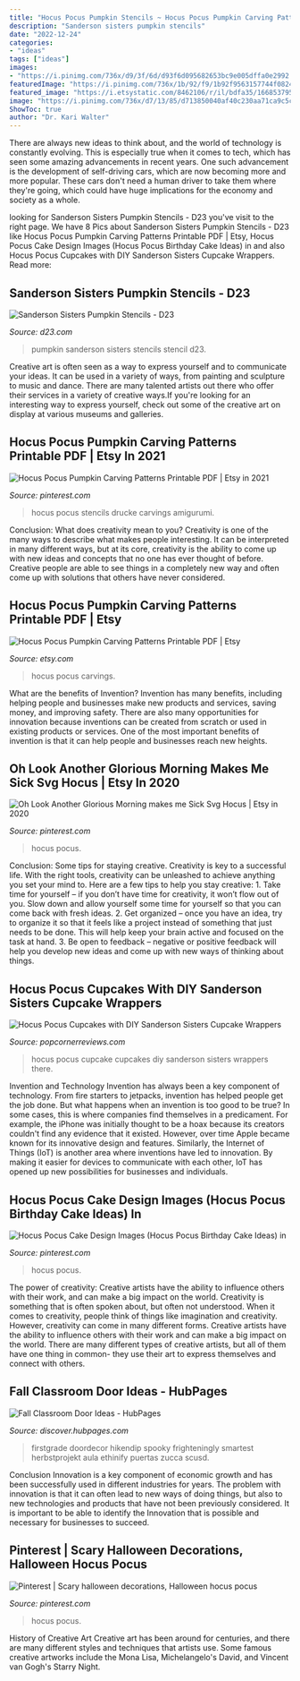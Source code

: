 ```yaml
---
title: "Hocus Pocus Pumpkin Stencils ~ Hocus Pocus Pumpkin Carving Patterns Printable Pdf"
description: "Sanderson sisters pumpkin stencils"
date: "2022-12-24"
categories:
- "ideas"
tags: ["ideas"]
images:
- "https://i.pinimg.com/736x/d9/3f/6d/d93f6d095682653bc9e005dffa0e2992.jpg"
featuredImage: "https://i.pinimg.com/736x/1b/92/f9/1b92f9563157744f08247a7cb62438fe.jpg"
featured_image: "https://i.etsystatic.com/8462106/r/il/bdfa35/1668537952/il_794xN.1668537952_pjod.jpg"
image: "https://i.pinimg.com/736x/d7/13/85/d713850040af40c230aa71ca9c5c52f9.jpg"
ShowToc: true
author: "Dr. Kari Walter"
---
```



There are always new ideas to think about, and the world of technology is constantly evolving. This is especially true when it comes to tech, which has seen some amazing advancements in recent years. One such advancement is the development of self-driving cars, which are now becoming more and more popular. These cars don't need a human driver to take them where they're going, which could have huge implications for the economy and society as a whole.

	

		
looking for Sanderson Sisters Pumpkin Stencils - D23 you've visit to the right page. We have 8 Pics about Sanderson Sisters Pumpkin Stencils - D23 like Hocus Pocus Pumpkin Carving Patterns Printable PDF | Etsy, Hocus Pocus Cake Design Images (Hocus Pocus Birthday Cake Ideas) in and also Hocus Pocus Cupcakes with DIY Sanderson Sisters Cupcake Wrappers. Read more:
		
    
## Sanderson Sisters Pumpkin Stencils - D23

<img loading=lazy src="https://d23.com/app/uploads/2018/09/1180w-600h_100118_fanniversary-crafts-sanderson-sisters-pumpkin-stencils-780x440.jpg" onerror="this.onerror=null;this.src='https://tse1.mm.bing.net/th?id=OIP._pFDNLCQ4DnIx0duguJ5ugHaEL&amp;pid=15.1';" alt="Sanderson Sisters Pumpkin Stencils - D23">

_Source: d23.com_

>pumpkin sanderson sisters stencils stencil d23. 

	

Creative art is often seen as a way to express yourself and to communicate your ideas. It can be used in a variety of ways, from painting and sculpture to music and dance. There are many talented artists out there who offer their services in a variety of creative ways.If you're looking for an interesting way to express yourself, check out some of the creative art on display at various museums and galleries.

    
## Hocus Pocus Pumpkin Carving Patterns Printable PDF | Etsy In 2021

<img loading=lazy src="https://i.pinimg.com/736x/d9/3f/6d/d93f6d095682653bc9e005dffa0e2992.jpg" onerror="this.onerror=null;this.src='https://tse2.mm.bing.net/th?id=OIP.k0QfA7CBpN5jtWqXt5HO4wHaJk&amp;pid=15.1';" alt="Hocus Pocus Pumpkin Carving Patterns Printable PDF | Etsy in 2021">

_Source: pinterest.com_

>hocus pocus stencils drucke carvings amigurumi. 

	

Conclusion: What does creativity mean to you?
Creativity is one of the many ways to describe what makes people interesting. It can be interpreted in many different ways, but at its core, creativity is the ability to come up with new ideas and concepts that no one has ever thought of before. Creative people are able to see things in a completely new way and often come up with solutions that others have never considered.

    
## Hocus Pocus Pumpkin Carving Patterns Printable PDF | Etsy

<img loading=lazy src="https://i.etsystatic.com/8462106/r/il/bdfa35/1668537952/il_794xN.1668537952_pjod.jpg" onerror="this.onerror=null;this.src='https://tse1.mm.bing.net/th?id=OIP.ZngISVpHKI57e-do81xnawHaJ4&amp;pid=15.1';" alt="Hocus Pocus Pumpkin Carving Patterns Printable PDF | Etsy">

_Source: etsy.com_

>hocus pocus carvings. 

	

What are the benefits of Invention?
Invention has many benefits, including helping people and businesses make new products and services, saving money, and improving safety. There are also many opportunities for innovation because inventions can be created from scratch or used in existing products or services. One of the most important benefits of invention is that it can help people and businesses reach new heights.

    
## Oh Look Another Glorious Morning Makes Me Sick Svg Hocus | Etsy In 2020

<img loading=lazy src="https://i.pinimg.com/736x/d7/13/85/d713850040af40c230aa71ca9c5c52f9.jpg" onerror="this.onerror=null;this.src='https://tse3.mm.bing.net/th?id=OIP.550-z5WiCZP6bkyJpxDt2QHaHa&amp;pid=15.1';" alt="Oh Look Another Glorious Morning makes me Sick Svg Hocus | Etsy in 2020">

_Source: pinterest.com_

>hocus pocus. 

	

Conclusion: Some tips for staying creative.
Creativity is key to a successful life. With the right tools, creativity can be unleashed to achieve anything you set your mind to. Here are a few tips to help you stay creative: 1. Take time for yourself – if you don’t have time for creativity, it won’t flow out of you. Slow down and allow yourself some time for yourself so that you can come back with fresh ideas. 2. Get organized – once you have an idea, try to organize it so that it feels like a project instead of something that just needs to be done. This will help keep your brain active and focused on the task at hand. 3. Be open to feedback – negative or positive feedback will help you develop new ideas and come up with new ways of thinking about things.
    
## Hocus Pocus Cupcakes With DIY Sanderson Sisters Cupcake Wrappers

<img loading=lazy src="https://popcornerreviews.com/wp-content/uploads/2020/09/hocus-pocus-halloween-cupcake-ideas-scaled.jpeg" onerror="this.onerror=null;this.src='https://tse1.mm.bing.net/th?id=OIP.-krGqCv5DeFxB7UbFE0CGgHaLG&amp;pid=15.1';" alt="Hocus Pocus Cupcakes with DIY Sanderson Sisters Cupcake Wrappers">

_Source: popcornerreviews.com_

>hocus pocus cupcake cupcakes diy sanderson sisters wrappers there. 

	

Invention and Technology
Invention has always been a key component of technology. From fire starters to jetpacks, invention has helped people get the job done. But what happens when an invention is too good to be true? In some cases, this is where companies find themselves in a predicament. For example, the iPhone was initially thought to be a hoax because its creators couldn't find any evidence that it existed. However, over time Apple became known for its innovative design and features. Similarly, the Internet of Things (IoT) is another area where inventions have led to innovation. By making it easier for devices to communicate with each other, IoT has opened up new possibilities for businesses and individuals.

    
## Hocus Pocus Cake Design Images (Hocus Pocus Birthday Cake Ideas) In

<img loading=lazy src="https://i.pinimg.com/736x/fe/d8/fb/fed8fb9ce55607036f8552673ac718bc.jpg" onerror="this.onerror=null;this.src='https://tse3.mm.bing.net/th?id=OIP.XRYKz4biOYzdKkykjDZjjAHaJq&amp;pid=15.1';" alt="Hocus Pocus Cake Design Images (Hocus Pocus Birthday Cake Ideas) in">

_Source: pinterest.com_

>hocus pocus. 

	

The power of creativity: Creative artists have the ability to influence others with their work, and can make a big impact on the world.
Creativity is something that is often spoken about, but often not understood. When it comes to creativity, people think of things like imagination and creativity. However, creativity can come in many different forms. Creative artists have the ability to influence others with their work and can make a big impact on the world. There are many different types of creative artists, but all of them have one thing in common- they use their art to express themselves and connect with others.

    
## Fall Classroom Door Ideas - HubPages

<img loading=lazy src="https://images.saymedia-content.com/.image/c_limit%2Ccs_srgb%2Cfl_progressive%2Cq_auto:eco%2Cw_700/MTgxNDI5NzMxMDY4ODc5OTc1/fall-classroom-door-ideas.jpg" onerror="this.onerror=null;this.src='https://tse1.mm.bing.net/th?id=OIP.5YluwZnDdmwcGJ5j2gBMRAHaJ4&amp;pid=15.1';" alt="Fall Classroom Door Ideas - HubPages">

_Source: discover.hubpages.com_

>firstgrade doordecor hikendip spooky frighteningly smartest herbstprojekt aula ethinify puertas zucca scusd. 

	

Conclusion
Innovation is a key component of economic growth and has been successfully used in different industries for years. The problem with innovation is that it can often lead to new ways of doing things, but also to new technologies and products that have not been previously considered. It is important to be able to identify the Innovation that is possible and necessary for businesses to succeed.

    
## Pinterest | Scary Halloween Decorations, Halloween Hocus Pocus

<img loading=lazy src="https://i.pinimg.com/736x/1b/92/f9/1b92f9563157744f08247a7cb62438fe.jpg" onerror="this.onerror=null;this.src='https://tse3.mm.bing.net/th?id=OIP.pItMtAVEXKCw0p710iQ-ywHaIJ&amp;pid=15.1';" alt="Pinterest | Scary halloween decorations, Halloween hocus pocus">

_Source: pinterest.com_

>hocus pocus. 

	

History of Creative Art
Creative art has been around for centuries, and there are many different styles and techniques that artists use. Some famous creative artworks include the Mona Lisa, Michelangelo's David, and Vincent van Gogh's Starry Night.

